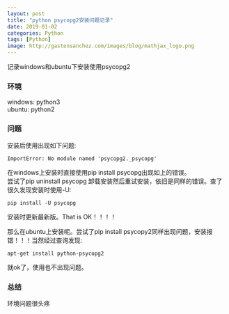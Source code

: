 ```yaml
---
layout: post
title: "python psycopg2安装问题记录"
date: 2019-01-02
categories: Python
tags: [Python]
image: http://gastonsanchez.com/images/blog/mathjax_logo.png
---
```

记录windows和ubuntu下安装使用psycopg2
<!-- more -->
### 环境
windows: python3  
ubuntu: python2
### 问题
安装后使用出现如下问题:  

    ImportError: No module named 'psycopg2._psycopg'   
    
在windows上安装时直接使用pip install psycopg出现如上的错误。  
尝试了pip uninstall psycopg 卸载安装然后重试安装，依旧是同样的错误。查了很久发现安装时使用-U:  

    pip install -U psycopg 

安装时更新最新版。That is OK！！！！  


那么在ubuntu上安装呢。尝试了pip install psycopy2同样出现问题，安装报错！！！当然经过查询发现:  

    apt-get install python-psycopg2 

就ok了，使用也不出现问题。

### 总结
环境问题很头疼
